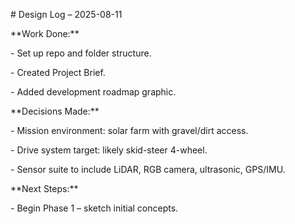 \# Design Log – 2025-08-11



\*\*Work Done:\*\*

\- Set up repo and folder structure.

\- Created Project Brief.

\- Added development roadmap graphic.



\*\*Decisions Made:\*\*

\- Mission environment: solar farm with gravel/dirt access.

\- Drive system target: likely skid-steer 4-wheel.

\- Sensor suite to include LiDAR, RGB camera, ultrasonic, GPS/IMU.



\*\*Next Steps:\*\*

\- Begin Phase 1 – sketch initial concepts.



